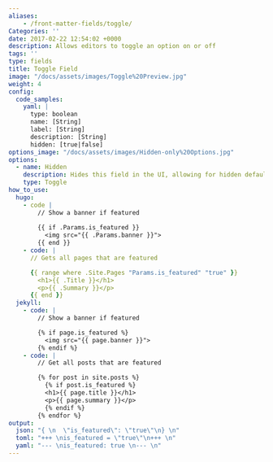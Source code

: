 ```yaml
---
aliases:
    - /front-matter-fields/toggle/
Categories: ''
date: 2017-02-22 12:54:02 +0000
description: Allows editors to toggle an option on or off
tags: ''
type: fields
title: Toggle Field
image: "/docs/assets/images/Toggle%20Preview.jpg"
weight: 4
config:
  code_samples:
    yaml: |
      type: boolean
      name: [String]
      label: [String]
      description: [String] 
      hidden: [true|false]
options_image: "/docs/assets/images/Hidden-only%20Options.jpg"
options:
  - name: Hidden
    description: Hides this field in the UI, allowing for hidden default values.
    type: Toggle
how_to_use:
  hugo: 
    - code |
        // Show a banner if featured
        
        {{ if .Params.is_featured }}
          <img src="{{ .Params.banner }}">
        {{ end }}
    - code: |
      // Gets all pages that are featured

      {{ range where .Site.Pages "Params.is_featured" "true" }}
        <h1>{{ .Title }}</h1>
        <p>{{ .Summary }}</p>
      {{ end }}
  jekyll: 
    - code: |
        // Show a banner if featured

        {% if page.is_featured %}
          <img src="{{ page.banner }}">
        {% endif %}
    - code: |
        // Get all posts that are featured

        {% for post in site.posts %}
          {% if post.is_featured %}
          <h1>{{ page.title }}</h1>
          <p>{{ page.summary }}</p>
          {% endif %}
        {% endfor %}
output:
  json: "{ \n  \"is_featured\": \"true\"\n} \n"
  toml: "+++ \nis_featured = \"true\"\n+++ \n"
  yaml: "--- \nis_featured: true \n--- \n"
---
```

